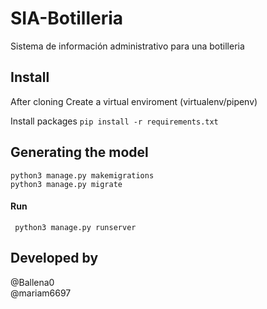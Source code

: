 # SIA-Botilleria
Sistema de información administrativo para una botilleria

## Install 
After cloning
Create a virtual enviroment (virtualenv/pipenv)

Install packages
```pip install -r requirements.txt ```

## Generating the model 
```
python3 manage.py makemigrations
python3 manage.py migrate
```
#### Run
``` python3 manage.py runserver```

## Developed by 
@Ballena0   
@mariam6697
